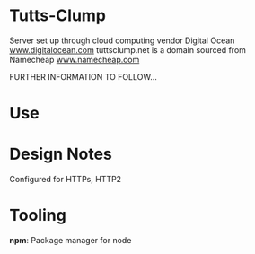 # Tutts-Clump
Server set up through cloud computing vendor Digital Ocean  www.digitalocean.com
tuttsclump.net is a domain sourced from Namecheap  www.namecheap.com

FURTHER INFORMATION TO FOLLOW...

# Use



# Design Notes
Configured for HTTPs, HTTP2 


     
# Tooling
__npm__:      Package manager for node   

